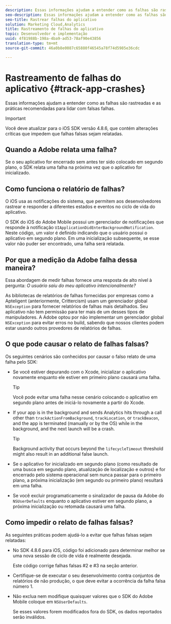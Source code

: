 ```yaml
---
description: Essas informações ajudam a entender como as falhas são rastreadas e as práticas recomendadas para lidar com falsas falhas.
seo-description: Essas informações ajudam a entender como as falhas são rastreadas e as práticas recomendadas para lidar com falsas falhas.
seo-title: Rastrear falhas do aplicativo
solution: Marketing Cloud,Analytics
title: Rastreamento de falhas do aplicativo
topic: Desenvolvedor e implementação
uuid: 4f81988b-198a-4ba9-ad53-78af90e43856
translation-type: tm+mt
source-git-commit: 46a0b8e0087c65880f46545a78f74d5985e36cdc

---
```



# Rastreamento de falhas do aplicativo {#track-app-crashes}

Essas informações ajudam a entender como as falhas são rastreadas e as práticas recomendadas para lidar com falsas falhas.

>[!IMPORTANT]
>
>Você deve atualizar para o iOS SDK versão 4.8.6, que contém alterações críticas que impedem que falhas falsas sejam relatadas.

## Quando a Adobe relata uma falha?

Se o seu aplicativo for encerrado sem antes ter sido colocado em segundo plano, o SDK relata uma falha na próxima vez que o aplicativo for inicializado.

## Como funciona o relatório de falhas?

O iOS usa as notificações do sistema, que permitem aos desenvolvedores rastrear e responder a diferentes estados e eventos no ciclo de vida do aplicativo.

O SDK do iOS do Adobe Mobile possui um gerenciador de notificações que responde à notificação `UIApplicationDidEnterBackgroundNotification`. Neste código, um valor é definido indicando que o usuário possui o aplicativo em segundo plano. Em uma inicialização subsequente, se esse valor não puder ser encontrado, uma falha será relatada.

## Por que a medição da Adobe falha dessa maneira?

Essa abordagem de medir falhas fornece uma resposta de alto nível à pergunta: *O usuário saiu do meu aplicativo intencionalmente?*

As bibliotecas de relatórios de falhas fornecidas por empresas como a Apteligent (anteriormente, Crittercism) usam um gerenciador global `NSException` para fornecer relatórios de falhas mais detalhados. Seu aplicativo não tem permissão para ter mais de um desses tipos de manipuladores. A Adobe optou por não implementar um gerenciador global `NSException` para evitar erros no build, sabendo que nossos clientes podem estar usando outros provedores de relatórios de falhas.

## O que pode causar o relato de falhas falsas?

Os seguintes cenários são conhecidos por causar o falso relato de uma falha pelo SDK:

* Se você estiver depurando com o Xcode, inicializar o aplicativo novamente enquanto ele estiver em primeiro plano causará uma falha.

   >[!TIP]
   >
   >Você pode evitar uma falha nesse cenário colocando o aplicativo em segundo plano antes de iniciá-lo novamente a partir do Xcode.

* If your app is in the background and sends Analytics hits through a call other than `trackActionFromBackground`, `trackLocation`, or `trackBeacon`, and the app is terminated (manually or by the OS) while in the background, and the next launch will be a crash.

   >[!TIP]
   >
   >Background activity that occurs beyond the `lifecycleTimeout` threshold might also result in an additional false launch.

* Se o aplicativo for inicializado em segundo plano (como resultado de uma busca em segundo plano, atualização de localização e outros) e for encerrado pelo sistema operacional sem nunca passar para o primeiro plano, a próxima inicialização (em segundo ou primeiro plano) resultará em uma falha.
* Se você excluir programaticamente o sinalizador de pausa da Adobe do `NSUserDefaults` enquanto o aplicativo estiver em segundo plano, a próxima inicialização ou retomada causará uma falha.

## Como impedir o relato de falhas falsas?

As seguintes práticas podem ajudá-lo a evitar que falhas falsas sejam relatadas:

* No SDK 4.8.6 para iOS, código foi adicionado para determinar melhor se uma nova sessão de ciclo de vida é realmente desejada.

   Este código corrige falhas falsas #2 e #3 na seção anterior.

* Certifique-se de executar o seu desenvolvimento contra conjuntos de relatórios de não produção, o que deve evitar a ocorrência da falha falsa número 1.
* Não exclua nem modifique quaisquer valores que o SDK do Adobe Mobile coloque em `NSUserDefaults`.

   Se esses valores forem modificados fora do SDK, os dados reportados serão inválidos.

